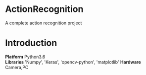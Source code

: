 # ActionRecognition
A complete action recognition project
# Introduction 
**Platform** Python3.6  
**Libraries** 'Numpy', 'Keras', 'opencv-python', 'matplotlib'
**Hardware** Camera,PC
